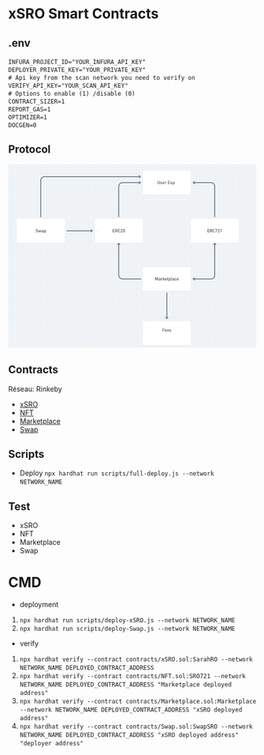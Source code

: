 # xSRO Smart Contracts

## .env

```
INFURA_PROJECT_ID="YOUR_INFURA_API_KEY"
DEPLOYER_PRIVATE_KEY="YOUR_PRIVATE_KEY"
# Api key from the scan network you need to verify on
VERIFY_API_KEY="YOUR_SCAN_API_KEY"
# Options to enable (1) /disable (0)
CONTRACT_SIZER=1
REPORT_GAS=1
OPTIMIZER=1
DOCGEN=0
```

## Protocol

![Protocol](./Protocol.PNG "Protocol image")

## Contracts

Réseau: Rinkeby

- [xSRO](https://rinkeby.etherscan.io/address/0x54aF871EceD37C5dCF87362452A751621D3AdCFe)
- [NFT](https://rinkeby.etherscan.io/address/0xAEDed2a8Dd9EF701A5A28D70c8B66E30AC37307d)
- [Marketplace](https://rinkeby.etherscan.io/address/0x20551A6ACFBE27963A2a3cd78923c6a6f66635B3)
- [Swap](https://rinkeby.etherscan.io/address/0x156D7635D30231B44016F0658D69F8ca9B6c2147)

## Scripts

- Deploy
  `npx hardhat run scripts/full-deploy.js --network NETWORK_NAME`

## Test

- xSRO
- NFT
- Marketplace
- Swap

# CMD

- deployment

1. `npx hardhat run scripts/deploy-xSRO.js --network NETWORK_NAME`
1. `npx hardhat run scripts/deploy-Swap.js --network NETWORK_NAME`

- verify

1. `npx hardhat verify --contract contracts/xSRO.sol:SarahRO --network NETWORK_NAME DEPLOYED_CONTRACT_ADDRESS`
1. `npx hardhat verify --contract contracts/NFT.sol:SRO721 --network NETWORK_NAME DEPLOYED_CONTRACT_ADDRESS "Marketplace deployed address"`
1. `npx hardhat verify --contract contracts/Marketplace.sol:Marketplace --network NETWORK_NAME DEPLOYED_CONTRACT_ADDRESS "xSRO deployed address"`
1. `npx hardhat verify --contract contracts/Swap.sol:SwapSRO --network NETWORK_NAME DEPLOYED_CONTRACT_ADDRESS "xSRO deployed address" "deployer address"`
